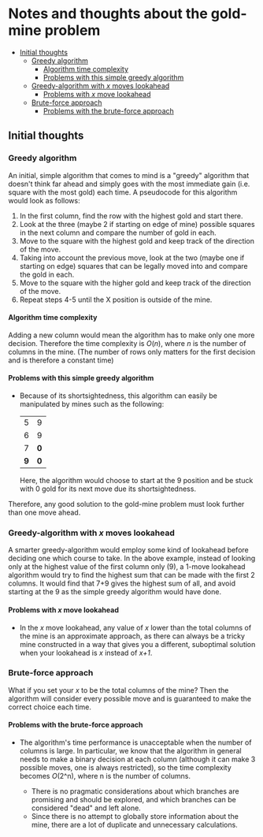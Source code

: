 # Notes and thoughts about the gold-mine problem

<!-- @import "[TOC]" {cmd="toc" depthFrom=2 depthTo=6 orderedList=false} -->

<!-- code_chunk_output -->

- [Initial thoughts](#initial-thoughts)
  - [Greedy algorithm](#greedy-algorithm)
    - [Algorithm time complexity](#algorithm-time-complexity)
    - [Problems with this simple greedy algorithm](#problems-with-this-simple-greedy-algorithm)
  - [Greedy-algorithm with _x_ moves lookahead](#greedy-algorithm-with-_x_-moves-lookahead)
    - [Problems with _x_ move lookahead](#problems-with-_x_-move-lookahead)
  - [Brute-force approach](#brute-force-approach)
    - [Problems with the brute-force approach](#problems-with-the-brute-force-approach)

<!-- /code_chunk_output -->

## Initial thoughts

### Greedy algorithm

An initial, simple algorithm that comes to mind is a "greedy" algorithm that doesn't think far ahead and simply goes with the most immediate gain (i.e. square with the most gold) each time. A pseudocode for this algorithm would look as follows:

1. In the first column, find the row with the highest gold and start there.
2. Look at the three (maybe 2 if starting on edge of mine) possible squares in the next column and compare the number of gold in each.
3. Move to the square with the highest gold and keep track of the direction of the move.
4. Taking into account the previous move, look at the two (maybe one if starting on edge) squares that can be legally moved into and compare the gold in each.
5. Move to the square with the higher gold and keep track of the direction of the move.
6. Repeat steps 4-5 until the X position is outside of the mine.

#### Algorithm time complexity

Adding a new column would mean the algorithm has to make only one more decision. Therefore the time complexity is _O_(_n_), where _n_ is the number of columns in the mine. (The number of rows only matters for the first decision and is therefore a constant time)

#### Problems with this simple greedy algorithm

- Because of its shortsightedness, this algorithm can easily be manipulated by mines such as the following:

  |       |       |
  | ----- | ----- |
  | 5     | 9     |
  | 6     | 9     |
  | 7     | **0** |
  | **9** | **0** |

  Here, the algorithm would choose to start at the 9 position and be stuck with 0 gold for its next move due its shortsightedness.

Therefore, any good solution to the gold-mine problem must look further than one move ahead.

### Greedy-algorithm with _x_ moves lookahead

A smarter greedy-algorithm would employ some kind of lookahead before deciding one which course to take. In the above example, instead of looking only at the highest value of the first column only (9), a 1-move lookahead algorithm would try to find the highest sum that can be made with the first 2 columns. It would find that 7+9 gives the highest sum of all, and avoid starting at the 9 as the simple greedy algorithm would have done.

#### Problems with _x_ move lookahead

- In the _x_ move lookahead, any value of _x_ lower than the total columns of the mine is an approximate approach, as there can always be a tricky mine constructed in a way that gives you a different, suboptimal solution when your lookahead is _x_ instead of _x+1_.

### Brute-force approach

What if you set your _x_ to be the total columns of the mine? Then the algorithm will consider every possible move and is guaranteed to make the correct choice each time.

#### Problems with the brute-force approach

- The algorithm's time performance is unacceptable when the number of columns is large. In particular, we know that the algorithm in general needs to make a binary decision at each column (although it can make 3 possible moves, one is always restricted), so the time complexity becomes _O_(2^n), where n is the number of columns.

  - There is no pragmatic considerations about which branches are promising and should be explored, and which branches can be considered "dead" and left alone.
  - Since there is no attempt to globally store information about the mine, there are a lot of duplicate and unnecessary calculations.
